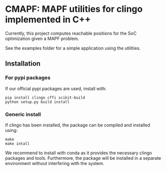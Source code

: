 # CMAPF: MAPF utilities for clingo implemented in C++

Currently, this project computes reachable positions for the SoC optimization
given a MAPF problem.

See the examples folder for a simple application using the utilities.

## Installation

### For pypi packages

If our official pypi packages are used, install with:

```
pip install clingo cffi scikit-build
python setup.py build install
```

### Generic install

If clingo has been installed, the package can be compiled and installed using:

```
make
make intall
```

We recommend to install with conda as it provides the necessary clingo packages
and tools. Furthermore, the package will be installed in a separate environment
without interfering with the system.

